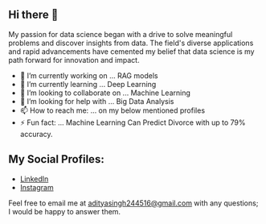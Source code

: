 ## Hi there 👋


My passion for data science began with a drive to solve meaningful problems and discover insights from data. The field's diverse applications and rapid advancements have cemented my belief that data science is my path forward for innovation and impact.


- 🔭 I’m currently working on ... RAG models 
- 🌱 I’m currently learning ... Deep Learning
- 👯 I’m looking to collaborate on ... Machine Learning
- 🤔 I’m looking for help with ... Big Data Analysis
- 📫 How to reach me: ... on my below mentioned profiles
- ⚡ Fun fact: ... Machine Learning Can Predict Divorce with up to 79% accuracy.

## My Social Profiles:
<ul>
  <li><a href="https://www.linkedin.com/in/aditya-singh-57aa86216/">LinkedIn</a></li>
  <li><a href="https://www.instagram.com/aditya.singh51/">Instagram</a></li>
</ul>

Feel free to email me at adityasingh244516@gmail.com with any questions; I would be happy to answer them.
